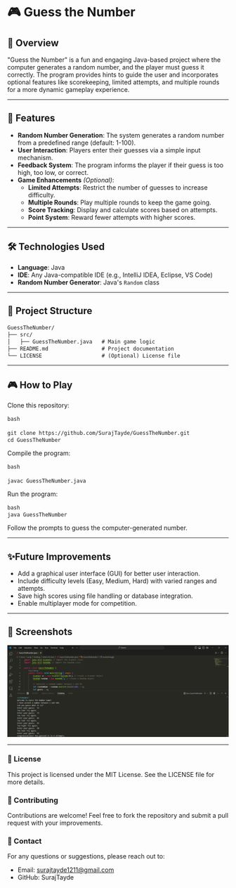 # 🎮 Guess the Number

## 📖 Overview
"Guess the Number" is a fun and engaging Java-based project where the computer generates a random number, and the player must guess it correctly. The program provides hints to guide the user and incorporates optional features like scorekeeping, limited attempts, and multiple rounds for a more dynamic gameplay experience.

---

## 🚀 Features
- **Random Number Generation**: The system generates a random number from a predefined range (default: 1-100).
- **User Interaction**: Players enter their guesses via a simple input mechanism.
- **Feedback System**: The program informs the player if their guess is too high, too low, or correct.
- **Game Enhancements** *(Optional)*:
  - **Limited Attempts**: Restrict the number of guesses to increase difficulty.
  - **Multiple Rounds**: Play multiple rounds to keep the game going.
  - **Score Tracking**: Display and calculate scores based on attempts.
  - **Point System**: Reward fewer attempts with higher scores.

---

## 🛠️ Technologies Used
- **Language**: Java
- **IDE**: Any Java-compatible IDE (e.g., IntelliJ IDEA, Eclipse, VS Code)
- **Random Number Generator**: Java's `Random` class

---
## 📂 Project Structure
```plaintext
GuessTheNumber/
├── src/
│   ├── GuessTheNumber.java   # Main game logic
├── README.md                 # Project documentation
└── LICENSE                   # (Optional) License file
```
---
## 🎮 How to Play
Clone this repository:
```plaintext
bash

git clone https://github.com/SurajTayde/GuessTheNumber.git
cd GuessTheNumber
```
Compile the program:
```plaintext
bash

javac GuessTheNumber.java
```
Run the program:
```plaintext
bash
java GuessTheNumber
```
Follow the prompts to guess the computer-generated number.

----


## ✨Future Improvements

- Add a graphical user interface (GUI) for better user interaction.
- Include difficulty levels (Easy, Medium, Hard) with varied ranges and attempts.<br>
- Save high scores using file handling or database integration.<br>
- Enable multiplayer mode for competition.
---
## 📸 Screenshots

![GameImage](https://github.com/SurajTayde/Java-Practice-set/blob/main/Number%20Guessing%20Game/Game%20Output.png)


---

### 📝 License
 
This project is licensed under the MIT License. See the LICENSE file for more details.

### 🤝 Contributing
 
Contributions are welcome! Feel free to fork the repository and submit a pull request with your improvements.

### 📧 Contact
 
For any questions or suggestions, please reach out to:
- Email: surajtayde1211@gmail.com
- GitHub: SurajTayde
